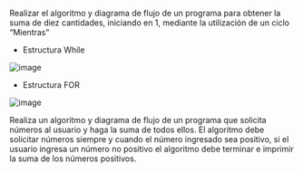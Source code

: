 Realizar el algoritmo y diagrama de flujo de un programa para obtener la suma de diez cantidades, iniciando en 1, mediante la utilización de un ciclo “Mientras”
* Estructura While

![image](https://user-images.githubusercontent.com/101481084/161372741-f2f4f3bf-1558-4794-9946-896c6cd3505d.png)


* Estructura FOR

![image](https://user-images.githubusercontent.com/101481084/161370755-62b03d57-f913-49e5-96fb-daac90e550b3.png)


Realiza un algoritmo y diagrama de flujo de un programa que solicita números al usuario y haga la suma de todos ellos. El algoritmo debe solicitar números siempre y cuando el número ingresado sea positivo, si el usuario ingresa un número no positivo el algoritmo debe terminar e imprimir la suma de los números positivos.

